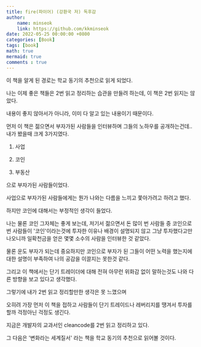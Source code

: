 ```yaml
---
title: fire(파이어) (강환국 저) 독후감
author: 
    name: minseok
    link: https://github.com/kkminseok
date: 2022-05-25 00:00:00 +0800
categories: [Book]
tags: [book]
math: true
mermaid: true
comments : true
---
```


이 책을 알게 된 경로는 학교 동기의 추천으로 읽게 되었다.

나는 이제 좋은 책들은 2번 읽고 정리하는 습관을 만들려 하는데, 이 책은 2번 읽지는 않았다.

내용이 좋지 않아서가 아니라, 이미 다 알고 있는 내용이기 때문이다.

먼저 이 책은 젊으면서 부자가된 사람들을 인터뷰하며 그들의 노하우를 공개하는건데.. 내가 봤을때 크게 3가지였다.

1. 사업

2. 코인

3. 부동산

으로 부자가된 사람들이었다.

사업으로 부자가된 사람들에게는 뭔가 나와는 다름을 느끼고 쫓아가려고 하려고 했다.

하지만 코인에 대해서는 부정적인 생각이 들었다.

나는 물론 코인 그자체는 좋게 보는데, 저기서 젊으면서 돈 많이 번 사람들 중 코인으로 번 사람들이 '코인'이라는것에 투자한 이유나 배경이 설명되지 않고 그냥 투자했다고만 나오니까 일확천금을 얻은 몇몇 소수의 사람을 인터뷰한 것 같았다.


물론 운도 부자가 되는데 중요하지만 코인으로 부자가 된 그들이 어떤 노력을 했는지에 대한 설명이 부족하여 나의 공감을 이끌지는 못한것 같다.

그리고 이 책에서는 단기 트레이더에 대해 전혀 아무런 위화감 없이 말하는것도 나와 다른 방향을 보고 있다고 생각했다.

그렇기에 내가 2번 읽고 정리할만한 생각은 못 느꼈으며

오히려 가장 먼저 이 책을 접하고 사람들이 단기 트레이드나 레버리지를 땡겨서 투자를 할까 걱정아닌 걱정도 생긴다.

지금은 개발자의 교과서인 cleancode를 2번 읽고 정리하고 있다.

그 다음은 '변화라는 세계질서' 라는 책을 학교 동기의 추천으로 읽어볼 것이다.
